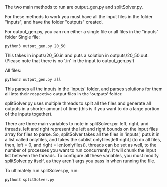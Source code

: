 The two main methods to run are output_gen.py and splitSolver.py.

For these methods to work you must have all the input files in the folder "inputs", and have the folder "outputs" created.

For output_gen.py, you can run either a single file or all files in the "inputs" folder
Single file:
```
python3 output_gen.py 20_50
```
This takes in inputs/20_50.in and puts a solution in outputs/20_50.out. (Please note that there is no '.in' in the input to output_gen.py!)

All files:
```
python3 output_gen.py all
```
This parses all the inputs in the 'inputs' folder, and parses solutions for them all into their respective output files in the 'outputs' folder.

splitSolver.py uses multiple threads to split all the files and generate all outputs in a shorter amount of time (this is if you want to do a large portion of the inputs together).

There are three main variables to note in splitSolver.py: left, right, and threads. left and right represent the left and right bounds on the input files array for files to parse. So, splitSolver takes all the files in 'inputs', puts it in a list called onlyfiles, and takes the sublist onlyfiles[left:right] (to do all files, then, left = 0, and right = len(onlyfiles)). threads can be set as well, to the number of processes you want to run concurrently. It will chunk the input list between the threads. To configure all these variables, you must modify splitSolver.py itself, as they aren't args you pass in when running the file.

To ultimately run splitSolver.py, run:
```
python3 splitSolver.py
```